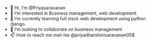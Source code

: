 - 👋 Hi, I’m @Priyasaravanan
- 👀 I’m interested in Business management, web development.
- 🌱 I’m currently learning full stsck web development using python django.
- 💞️ I’m looking to collaborate on business management 
- 📫 How to reach me mail me @priyadharshinisaravanan05$

<!---
Priyasaravanan05/Priyasaravanan05 is a ✨ special ✨ repository because its `README.md` (this file) appears on your GitHub profile.
You can click the Preview link to take a look at your changes.
--->

